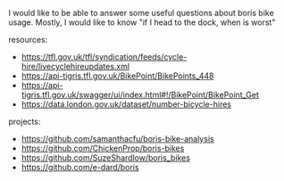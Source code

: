 I would like to be able to answer some useful questions about boris bike
usage.  Mostly, I would like to know "if I head to the dock, when is worst"

resources:
- https://tfl.gov.uk/tfl/syndication/feeds/cycle-hire/livecyclehireupdates.xml
- https://api-tigris.tfl.gov.uk/BikePoint/BikePoints_448
- https://api-tigris.tfl.gov.uk/swagger/ui/index.html#!/BikePoint/BikePoint_Get
- https://data.london.gov.uk/dataset/number-bicycle-hires

projects:
- https://github.com/samanthacfu/boris-bike-analysis
- https://github.com/ChickenProp/boris-bikes
- https://github.com/SuzeShardlow/boris_bikes
- https://github.com/e-dard/boris
